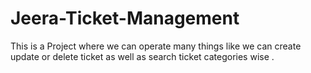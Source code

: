 # Jeera-Ticket-Management
This is a Project where we can operate many things like we can create update or delete ticket as well as search ticket categories wise .
